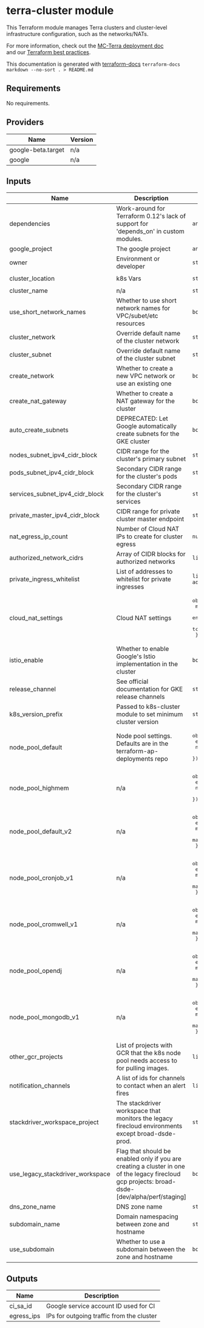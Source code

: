 # terra-cluster module

This Terraform module manages Terra clusters and cluster-level infrastructure configuration, such as the networks/NATs.

For more information, check out the [MC-Terra deployment doc](https://docs.dsp-devops.broadinstitute.org/mc-terra/mcterra-deployment)  
and our [Terraform best practices](https://docs.dsp-devops.broadinstitute.org/best-practices-guides/terraform).

This documentation is generated with [terraform-docs](https://github.com/segmentio/terraform-docs)
`terraform-docs markdown --no-sort . > README.md`

## Requirements

No requirements.

## Providers

| Name | Version |
|------|---------|
| google-beta.target | n/a |
| google | n/a |

## Inputs

| Name | Description | Type | Default | Required |
|------|-------------|------|---------|:--------:|
| dependencies | Work-around for Terraform 0.12's lack of support for 'depends\_on' in custom modules. | `any` | `[]` | no |
| google\_project | The google project | `any` | n/a | yes |
| owner | Environment or developer | `string` | `""` | no |
| cluster\_location | k8s Vars | `string` | `"us-central1-a"` | no |
| cluster\_name | n/a | `string` | `""` | no |
| use\_short\_network\_names | Whether to use short network names for VPC/subet/etc resources | `bool` | `false` | no |
| cluster\_network | Override default name of the cluster network | `string` | `""` | no |
| cluster\_subnet | Override default name of the cluster subnet | `string` | `""` | no |
| create\_network | Whether to create a new VPC network or use an existing one | `bool` | `true` | no |
| create\_nat\_gateway | Whether to create a NAT gateway for the cluster | `bool` | `true` | no |
| auto\_create\_subnets | DEPRECATED: Let Google automatically create subnets for the GKE cluster | `bool` | `false` | no |
| nodes\_subnet\_ipv4\_cidr\_block | CIDR range for the cluster's primary subnet | `string` | `"0.0.0.0/32"` | no |
| pods\_subnet\_ipv4\_cidr\_block | Secondary CIDR range for the cluster's pods | `string` | `"0.0.0.0/32"` | no |
| services\_subnet\_ipv4\_cidr\_block | Secondary CIDR range for the cluster's services | `string` | `"0.0.0.0/32"` | no |
| private\_master\_ipv4\_cidr\_block | CIDR range for private cluster master endpoint | `string` | `"0.0.0.0/28"` | no |
| nat\_egress\_ip\_count | Number of Cloud NAT IPs to create for cluster egress | `number` | `2` | no |
| authorized\_network\_cidrs | Array of CIDR blocks for authorized networks | `list(string)` | `[]` | no |
| private\_ingress\_whitelist | List of addresses to whitelist for private ingresses | `list(object({ description = string, addresses = list(string) }))` | `[]` | no |
| cloud\_nat\_settings | Cloud NAT settings | <pre>object({<br>    min_ports_per_vm                    = number,<br>    enable_endpoint_independent_mapping = bool,<br>    tcp_established_idle_timeout_sec    = number<br>  })</pre> | n/a | yes |
| istio\_enable | Whether to enable Google's Istio implementation in the cluster | `bool` | `true` | no |
| release\_channel | See official documentation for GKE release channels | `string` | `"REGULAR"` | no |
| k8s\_version\_prefix | Passed to k8s-cluster module to set minimum cluster version | `string` | n/a | yes |
| node\_pool\_default | Node pool settings. Defaults are in the terraform-ap-deployments repo | <pre>object({<br>    enable     = bool,<br>    node_count = number<br>  })</pre> | n/a | yes |
| node\_pool\_highmem | n/a | <pre>object({<br>    enable     = bool,<br>    node_count = number<br>  })</pre> | n/a | yes |
| node\_pool\_default\_v2 | n/a | <pre>object({<br>    enable         = bool,<br>    min_node_count = number,<br>    max_node_count = number<br>  })</pre> | n/a | yes |
| node\_pool\_cronjob\_v1 | n/a | <pre>object({<br>    enable         = bool,<br>    min_node_count = number,<br>    max_node_count = number<br>  })</pre> | n/a | yes |
| node\_pool\_cromwell\_v1 | n/a | <pre>object({<br>    enable         = bool,<br>    min_node_count = number,<br>    max_node_count = number<br>  })</pre> | n/a | yes |
| node\_pool\_opendj | n/a | <pre>object({<br>    enable         = bool,<br>    min_node_count = number,<br>    max_node_count = number<br>  })</pre> | n/a | yes |
| node\_pool\_mongodb\_v1 | n/a | <pre>object({<br>    enable         = bool,<br>    min_node_count = number,<br>    max_node_count = number<br>  })</pre> | n/a | yes |
| other\_gcr\_projects | List of projects with GCR that the k8s node pool needs access to for pulling images. | `list(string)` | `[]` | no |
| notification\_channels | A list of ids for channels to contact when an alert fires | `list(string)` | `[]` | no |
| stackdriver\_workspace\_project | The stackdriver workspace that monitors the legacy firecloud environments except broad-dsde-prod. | `string` | `"broad-dsp-stackdriver"` | no |
| use\_legacy\_stackdriver\_workspace | Flag that should be enabled only if you are creating a cluster in one of the legacy firecloud gcp projects: broad-dsde-[dev/alpha/perf/staging] | `bool` | `false` | no |
| dns\_zone\_name | DNS zone name | `string` | `"dsp-envs"` | no |
| subdomain\_name | Domain namespacing between zone and hostname | `string` | `""` | no |
| use\_subdomain | Whether to use a subdomain between the zone and hostname | `bool` | `true` | no |

## Outputs

| Name | Description |
|------|-------------|
| ci\_sa\_id | Google service account ID used for CI |
| egress\_ips | IPs for outgoing traffic from the cluster |


